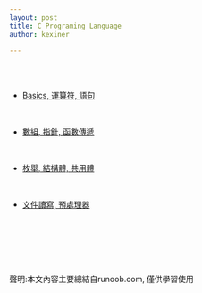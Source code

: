 ```yaml
---
layout: post
title: C Programing Language
author: kexiner

---
```

<br>
<br>

- [Basics, 運算符, 語句](2020-04-11-c_programing_language01.md)
<br>

- [數組, 指針, 函數傳遞](2020-04-11-c_programing_language02.md)
<br>

- [枚舉, 結構體, 共用體](2020-04-11-c_programing_language03.md)
<br>

- [文件讀寫, 預處理器](/2020-04-11-c_programing_language04.md)



<br>
<br>
<br>
<br>
<br>







聲明:本文內容主要總結自runoob.com, 僅供學習使用
<br>
